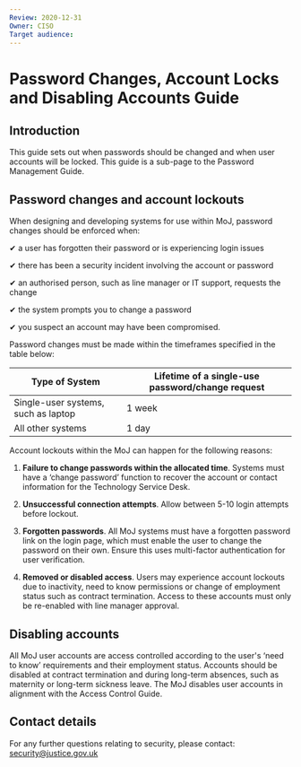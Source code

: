 ```yaml
---
Review: 2020-12-31
Owner: CISO
Target audience:
---
```


# Password Changes, Account Locks and Disabling Accounts Guide

## Introduction

This guide sets out when passwords should be changed and when user accounts will be locked. This guide is a sub-page to the Password Management Guide.

## Password changes and account lockouts

When designing and developing systems for use within MoJ, password changes should be enforced when:

 ✔ a user has forgotten their password or is experiencing  login issues

 ✔ there has been a security incident involving the account or password

 ✔ an authorised person, such as line manager or IT support, requests the change

 ✔ the system prompts you to change a password

 ✔ you suspect an account may have been compromised.

Password changes must be made within the timeframes specified in the table below:


| Type of System | Lifetime of a single-use password/change request|
|--- |---|
| Single-user systems, such as laptop | 1 week |
| All other systems | 1 day |

Account lockouts within the MoJ can happen for the following reasons:

1. **Failure to change passwords within the allocated time**. Systems must have a ‘change password’ function to recover the account or contact information for the Technology Service Desk.

2. **Unsuccessful connection attempts**. Allow between 5-10 login attempts before lockout.

3. **Forgotten passwords**. All MoJ systems must have a forgotten password link on the login page, which must enable the user to change the password on their own. Ensure this uses multi-factor authentication for user verification.

4. **Removed or disabled access**. Users may experience account lockouts due to inactivity, need to know permissions or change of employment status such as contract termination. Access to these accounts must only be re-enabled with line manager approval.

## Disabling accounts

All MoJ user accounts are access controlled according to the user's ‘need to know’ requirements and their employment status. Accounts should be disabled at contract termination and during long-term absences, such as maternity or long-term sickness leave. The MoJ disables user accounts in alignment with the Access Control Guide.

## Contact details

For any further questions relating to security, please contact: [security@justice.gov.uk](mailto:security@justice.gov.uk)

